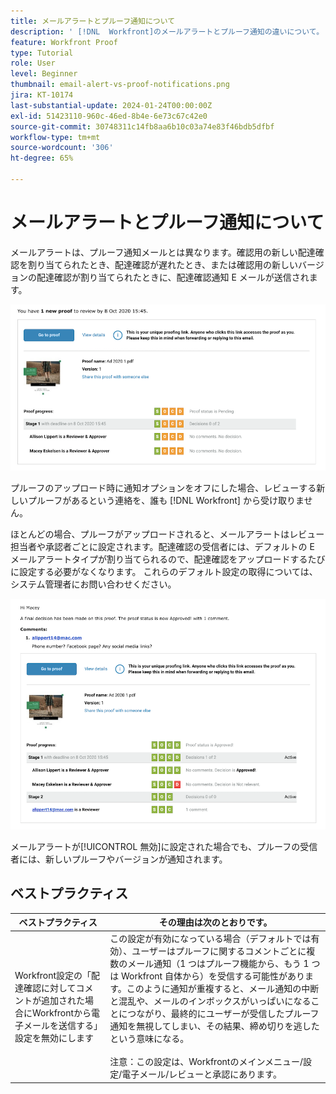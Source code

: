 ```yaml
---
title: メールアラートとプルーフ通知について
description: ' [!DNL  Workfront]のメールアラートとプルーフ通知の違いについて。'
feature: Workfront Proof
type: Tutorial
role: User
level: Beginner
thumbnail: email-alert-vs-proof-notifications.png
jira: KT-10174
last-substantial-update: 2024-01-24T00:00:00Z
exl-id: 51423110-960c-46ed-8b4e-6e73c67c42e0
source-git-commit: 30748311c14fb8aa6b10c03a74e83f46bdb5dfbf
workflow-type: tm+mt
source-wordcount: '306'
ht-degree: 65%

---
```


# メールアラートとプルーフ通知について

メールアラートは、プルーフ通知メールとは異なります。確認用の新しい配達確認を割り当てられたとき、配達確認が遅れたとき、または確認用の新しいバージョンの配達確認が割り当てられたときに、配達確認通知 E メールが送信されます。

![レビューする新しいプルーフがあることを示すプルーフ通知メールの画像。](assets/email-alert-1.png)

プルーフのアップロード時に通知オプションをオフにした場合、レビューする新しいプルーフがあるという連絡を、誰も [!DNL Workfront] から受け取りません。

ほとんどの場合、プルーフがアップロードされると、メールアラートはレビュー担当者や承認者ごとに設定されます。配達確認の受信者には、デフォルトの E メールアラートタイプが割り当てられるので、配達確認をアップロードするたびに設定する必要がなくなります。 これらのデフォルト設定の取得については、システム管理者にお問い合わせください。

![プルーフに対する決定が下され、レビューするコメントがあることを示すメールアラートの画像。](assets/email-alert-2.png)

メールアラートが[!UICONTROL 無効]に設定された場合でも、プルーフの受信者には、新しいプルーフやバージョンが通知されます。

## ベストプラクティス

| ベストプラクティス | その理由は次のとおりです。 |
|---|---|
| Workfront設定の「配達確認に対してコメントが追加された場合にWorkfrontから電子メールを送信する」設定を無効にします | この設定が有効になっている場合（デフォルトでは有効）、ユーザーはプルーフに関するコメントごとに複数のメール通知（1 つはプルーフ機能から、もう 1 つは Workfront 自体から）を受信する可能性があります。このように通知が重複すると、メール通知の中断と混乱や、メールのインボックスがいっぱいになることにつながり、最終的にユーザーが受信したプルーフ通知を無視してしまい、その結果、締め切りを逃したという意味になる。 <br> <br>注意：この設定は、Workfrontのメインメニュー/設定/電子メール/レビューと承認にあります。 |


